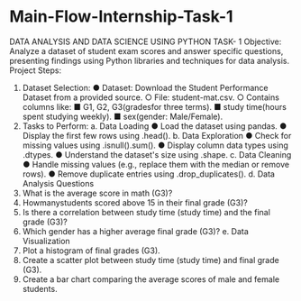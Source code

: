 # Main-Flow-Internship-Task-1
DATA ANALYSIS AND DATA SCIENCE USING PYTHON TASK- 1
Objective:
 Analyze a dataset of student exam scores and answer specific questions, presenting findings
 using Python libraries and techniques for data analysis.
Project Steps:
1. Dataset Selection:
 ● Dataset: Download the Student Performance Dataset from a provided source.
 ○ File: student-mat.csv.
 ○ Contains columns like:
 ■ G1, G2, G3(gradesfor three terms).
 ■ study time(hours spent studying weekly).
 ■ sex(gender: Male/Female).
2. Tasks to Perform:
 a. Data Loading
 ● Load the dataset using pandas.
 ● Display the first few rows using .head().
 b. Data Exploration
 ● Check for missing values using .isnull().sum().
 ● Display column data types using .dtypes.
 ● Understand the dataset's size using .shape.
 c. Data Cleaning
 ● Handle missing values (e.g., replace them with the median or remove rows).
 ● Remove duplicate entries using .drop_duplicates().
 d. Data Analysis Questions
 1. What is the average score in math (G3)?
 2. Howmanystudents scored above 15 in their final grade (G3)?
 3. Is there a correlation between study time (study time) and the final grade (G3)?
 4. Which gender has a higher average final grade (G3)?
 e. Data Visualization
 1. Plot a histogram of final grades (G3).
 2. Create a scatter plot between study time (study time) and final grade (G3).
 3. Create a bar chart comparing the average scores of male and female students.
